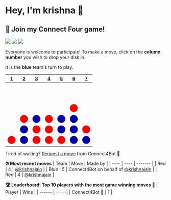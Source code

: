 # Hey, I'm krishna 👋



## :game_die: Join my Connect Four game!
![](https://img.shields.io/badge/Moves%20played-22-blue)
![](https://img.shields.io/badge/Completed%20games-1-brightgreen)
![](https://img.shields.io/badge/Total%20players-1-orange)

Everyone is welcome to participate! To make a move, click on the **column number** you wish to drop your disk in.

It is the **blue** team's turn to play.

|[1](https://github.com/krishnajain/krishnajain/issues/new?title=connect4%7Cdrop%7Cblue%7C1&body=Just+push+%27Submit+new+issue%27+without+editing+the+title.+The+README+will+be+updated+after+approximately+30+seconds.)|[2](https://github.com/krishnajain/krishnajain/issues/new?title=connect4%7Cdrop%7Cblue%7C2&body=Just+push+%27Submit+new+issue%27+without+editing+the+title.+The+README+will+be+updated+after+approximately+30+seconds.)|[3](https://github.com/krishnajain/krishnajain/issues/new?title=connect4%7Cdrop%7Cblue%7C3&body=Just+push+%27Submit+new+issue%27+without+editing+the+title.+The+README+will+be+updated+after+approximately+30+seconds.)|[4](https://github.com/krishnajain/krishnajain/issues/new?title=connect4%7Cdrop%7Cblue%7C4&body=Just+push+%27Submit+new+issue%27+without+editing+the+title.+The+README+will+be+updated+after+approximately+30+seconds.)|[5](https://github.com/krishnajain/krishnajain/issues/new?title=connect4%7Cdrop%7Cblue%7C5&body=Just+push+%27Submit+new+issue%27+without+editing+the+title.+The+README+will+be+updated+after+approximately+30+seconds.)|[6](https://github.com/krishnajain/krishnajain/issues/new?title=connect4%7Cdrop%7Cblue%7C6&body=Just+push+%27Submit+new+issue%27+without+editing+the+title.+The+README+will+be+updated+after+approximately+30+seconds.)|[7](https://github.com/krishnajain/krishnajain/issues/new?title=connect4%7Cdrop%7Cblue%7C7&body=Just+push+%27Submit+new+issue%27+without+editing+the+title.+The+README+will+be+updated+after+approximately+30+seconds.)|
| - | - | - | - | - | - | - |
|![](https://raw.githubusercontent.com/krishnajain/krishnajain/master/images/blank.png)|![](https://raw.githubusercontent.com/krishnajain/krishnajain/master/images/blank.png)|![](https://raw.githubusercontent.com/krishnajain/krishnajain/master/images/blank.png)|![](https://raw.githubusercontent.com/krishnajain/krishnajain/master/images/blank.png)|![](https://raw.githubusercontent.com/krishnajain/krishnajain/master/images/blank.png)|![](https://raw.githubusercontent.com/krishnajain/krishnajain/master/images/blank.png)|![](https://raw.githubusercontent.com/krishnajain/krishnajain/master/images/blank.png)|
|![](https://raw.githubusercontent.com/krishnajain/krishnajain/master/images/blank.png)|![](https://raw.githubusercontent.com/krishnajain/krishnajain/master/images/blank.png)|![](https://raw.githubusercontent.com/krishnajain/krishnajain/master/images/blank.png)|![](https://raw.githubusercontent.com/krishnajain/krishnajain/master/images/blank.png)|![](https://raw.githubusercontent.com/krishnajain/krishnajain/master/images/blank.png)|![](https://raw.githubusercontent.com/krishnajain/krishnajain/master/images/blank.png)|![](https://raw.githubusercontent.com/krishnajain/krishnajain/master/images/blank.png)|
|![](https://raw.githubusercontent.com/krishnajain/krishnajain/master/images/blank.png)|![](https://raw.githubusercontent.com/krishnajain/krishnajain/master/images/blank.png)|![](https://raw.githubusercontent.com/krishnajain/krishnajain/master/images/blank.png)|![](https://raw.githubusercontent.com/krishnajain/krishnajain/master/images/blank.png)|![](https://raw.githubusercontent.com/krishnajain/krishnajain/master/images/blank.png)|![](https://raw.githubusercontent.com/krishnajain/krishnajain/master/images/red.png)|![](https://raw.githubusercontent.com/krishnajain/krishnajain/master/images/blank.png)|
|![](https://raw.githubusercontent.com/krishnajain/krishnajain/master/images/blank.png)|![](https://raw.githubusercontent.com/krishnajain/krishnajain/master/images/red.png)|![](https://raw.githubusercontent.com/krishnajain/krishnajain/master/images/blue.png)|![](https://raw.githubusercontent.com/krishnajain/krishnajain/master/images/red.png)|![](https://raw.githubusercontent.com/krishnajain/krishnajain/master/images/blue.png)|![](https://raw.githubusercontent.com/krishnajain/krishnajain/master/images/blue.png)|![](https://raw.githubusercontent.com/krishnajain/krishnajain/master/images/blank.png)|
|![](https://raw.githubusercontent.com/krishnajain/krishnajain/master/images/blank.png)|![](https://raw.githubusercontent.com/krishnajain/krishnajain/master/images/blue.png)|![](https://raw.githubusercontent.com/krishnajain/krishnajain/master/images/red.png)|![](https://raw.githubusercontent.com/krishnajain/krishnajain/master/images/red.png)|![](https://raw.githubusercontent.com/krishnajain/krishnajain/master/images/blue.png)|![](https://raw.githubusercontent.com/krishnajain/krishnajain/master/images/blue.png)|![](https://raw.githubusercontent.com/krishnajain/krishnajain/master/images/red.png)|
|![](https://raw.githubusercontent.com/krishnajain/krishnajain/master/images/red.png)|![](https://raw.githubusercontent.com/krishnajain/krishnajain/master/images/blue.png)|![](https://raw.githubusercontent.com/krishnajain/krishnajain/master/images/red.png)|![](https://raw.githubusercontent.com/krishnajain/krishnajain/master/images/red.png)|![](https://raw.githubusercontent.com/krishnajain/krishnajain/master/images/red.png)|![](https://raw.githubusercontent.com/krishnajain/krishnajain/master/images/blue.png)|![](https://raw.githubusercontent.com/krishnajain/krishnajain/master/images/blue.png)|

Tired of waiting? [Request a move](https://github.com/krishnajain/krishnajain/issues/new?title=connect4%7Cdrop%7Cblue%7Cai&body=Just+push+%27Submit+new+issue%27+without+editing+the+title.+The+README+will+be+updated+after+approximately+30+seconds.) from Connect4Bot :robot: 



**:alarm_clock: Most recent moves**
| Team | Move | Made by |
| ---- | ---- | ------- |
| Red | 4 | [@krishnajain](https://github.com/krishnajain) |
| Blue | 5 | Connect4Bot on behalf of [@krishnajain](https://github.com/krishnajain) |
| Red | 4 | [@krishnajain](https://github.com/krishnajain) |

**:trophy: Leaderboard: Top 10 players with the most game winning moves :1st_place_medal:**
| Player | Wins |
| ------ | -----|
| Connect4Bot :robot: | 1 |
